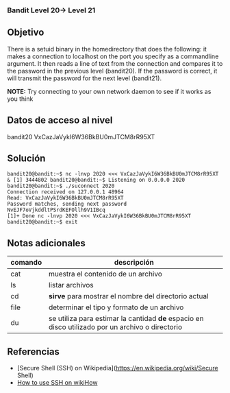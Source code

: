 ### Bandit Level 20→ Level 21

## Objetivo
There is a setuid binary in the homedirectory that does the following: it makes a connection to localhost on the port you specify as a commandline argument. It then reads a line of text from the connection and compares it to the password in the previous level (bandit20). If the password is correct, it will transmit the password for the next level (bandit21).

**NOTE:** Try connecting to your own network daemon to see if it works as you think

## Datos de acceso al nivel
bandit20 
VxCazJaVykI6W36BkBU0mJTCM8rR95XT

## Solución
```
bandit20@bandit:~$ nc -lnvp 2020 <<< VxCazJaVykI6W36BkBU0mJTCM8rR95XT & [1] 3444802 bandit20@bandit:~$ Listening on 0.0.0.0 2020 bandit20@bandit:~$ ./suconnect 2020
Connection received on 127.0.0.1 48964 
Read: VxCazJaVykI6W36BkBU0mJTCM8rR95XT 
Password matches, sending next password NvEJF7oVjkddltPSrdKEFOllh9V1IBcq
[1]+ Done nc -lnvp 2020 <<< VxCazJaVykI6W36BkBU0mJTCM8rR95XT bandit20@bandit:~$ exit
```
## Notas adicionales
| comando | descripción |
|-----|-----|
| cat | muestra el contenido de un archivo |
| ls | listar archivos |
| cd | **sirve** para mostrar el nombre del directorio actual |
| file |determinar el tipo y formato de un archivo |
| du |se utiliza para estimar la cantidad **de** espacio en disco utilizado por un archivo o directorio |


## Referencias
- [Secure Shell (SSH) on Wikipedia](https://en.wikipedia.org/wiki/Secure Shell)
- [How to use SSH on wikiHow](https://www.wikihow.com/Use-SSh)
